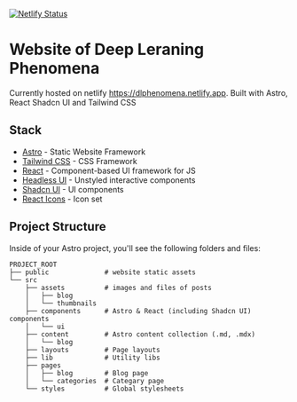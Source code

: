 [![Netlify Status](https://api.netlify.com/api/v1/badges/68ff35fe-1e37-41ca-8ab6-8e43659cb06a/deploy-status)](https://app.netlify.com/projects/dlphenomena/deploys)

# Website of Deep Leraning Phenomena

Currently hosted on netlify https://dlphenomena.netlify.app. Built with Astro, React Shadcn UI and Tailwind CSS

## Stack

- [Astro](https://astro.build/) - Static Website Framework
- [Tailwind CSS](https://tailwindcss.com/) - CSS Framework
- [React](https://react.dev/) - Component-based UI framework for JS
- [Headless UI](https://headlessui.com/) - Unstyled interactive components
- [Shadcn UI](https://ui.shadcn.com/) - UI components
- [React Icons](https://react-icons.github.io/react-icons/) - Icon set

## Project Structure

Inside of your Astro project, you'll see the following folders and files:

```
PROJECT_ROOT
├── public              # website static assets
└── src
    ├── assets          # images and files of posts
    │   ├── blog
    │   └── thumbnails
    ├── components      # Astro & React (including Shadcn UI) components
    │   └── ui
    ├── content         # Astro content collection (.md, .mdx)
    │   └── blog
    ├── layouts         # Page layouts
    ├── lib             # Utility libs
    ├── pages
    │   ├── blog        # Blog page
    │   └── categories  # Categary page
    └── styles          # Global stylesheets
```
